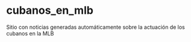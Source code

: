 # cubanos_en_mlb
Sitio con noticias generadas automáticamente sobre la actuación de los cubanos en la MLB
